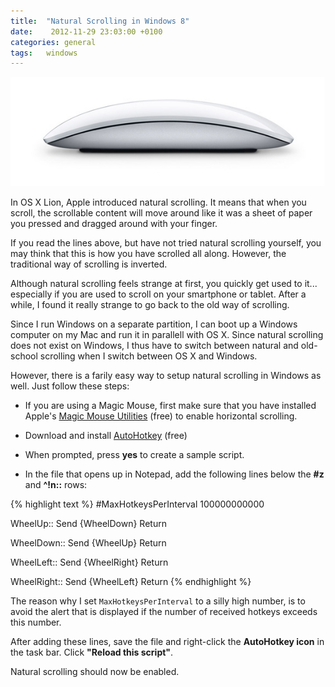 ```yaml
---
title:  "Natural Scrolling in Windows 8"
date:    2012-11-29 23:03:00 +0100
categories: general
tags: 	windows
---
```



![Apple Mouse](/assets/img/blog/2012-11-29-mouse.jpg)


In OS X Lion, Apple introduced natural scrolling. It means that when you scroll,
the scrollable content will move around like it was a sheet of paper you pressed
and dragged around with your finger. 

If you read the lines above, but have not tried natural scrolling yourself, you
may think that this is how you have scrolled all along. However, the traditional
way of scrolling is inverted.

Although natural scrolling feels strange at first, you quickly get used to it...
especially if you are used to scroll on your smartphone or tablet. After a while,
I found it really strange to go back to the old way of scrolling.

Since I run Windows on a separate partition, I can boot up a Windows computer on
my Mac and run it in parallell with OS X. Since natural scrolling does not exist
on Windows, I thus have to switch between natural and old-school scrolling when I
switch between OS X and Windows.

However, there is a farily easy way to setup natural scrolling in Windows as well.
Just follow these steps:

* If you are using a Magic Mouse, first make sure that you have installed Apple's
[Magic Mouse Utilities](http://www.trackpadmagic.com/magic-mouse/download) (free)
to enable horizontal scrolling.

* Download and install [AutoHotkey](http://download.cnet.com/AutoHotkey-L/3000-2084_4-10279446.html) (free)

* When prompted, press **yes** to create a sample script.

* In the file that opens up in Notepad, add the following lines below the **#z**
and **^!n::** rows:


{% highlight text %}
#MaxHotkeysPerInterval 100000000000

WheelUp::
Send {WheelDown}
Return

WheelDown::
Send {WheelUp}
Return

WheelLeft::
Send {WheelRight}
Return

WheelRight::
Send {WheelLeft}
Return
{% endhighlight %}


The reason why I set `MaxHotkeysPerInterval` to a silly high number, is to avoid
the alert that is displayed if the number of received hotkeys exceeds this number.

After adding these lines, save the file and right-click the **AutoHotkey icon**
in the task bar. Click **"Reload this script"**.

Natural scrolling should now be enabled.